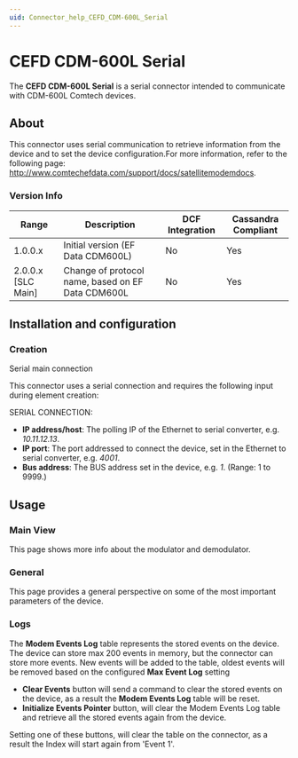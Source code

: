 ```yaml
---
uid: Connector_help_CEFD_CDM-600L_Serial
---
```


# CEFD CDM-600L Serial

The **CEFD CDM-600L Serial** is a serial connector intended to communicate with CDM-600L Comtech devices.

## About

This connector uses serial communication to retrieve information from the device and to set the device configuration.For more information, refer to the following page: <http://www.comtechefdata.com/support/docs/satellitemodemdocs>.

### Version Info

| **Range**     | **Description**                                   | **DCF Integration** | **Cassandra Compliant** |
|----------------------|---------------------------------------------------|---------------------|-------------------------|
| 1.0.0.x              | Initial version (EF Data CDM600L)                 | No                  | Yes                     |
| 2.0.0.x [SLC Main]   | Change of protocol name, based on EF Data CDM600L | No                  | Yes                     |

## Installation and configuration

### Creation

Serial main connection

This connector uses a serial connection and requires the following input during element creation:

SERIAL CONNECTION:

- **IP address/host**: The polling IP of the Ethernet to serial converter, e.g. *10.11.12.13*.
- **IP port**: The port addressed to connect the device, set in the Ethernet to serial converter, e.g. *4001*.
- **Bus address**: The BUS address set in the device, e.g. *1*. (Range: 1 to 9999.)

## Usage

### Main View

This page shows more info about the modulator and demodulator.

### General

This page provides a general perspective on some of the most important parameters of the device.

### Logs

The **Modem Events Log** table represents the stored events on the device. The device can store max 200 events in memory, but the connector can store more events. New events will be added to the table, oldest events will be removed based on the configured **Max Event Log** setting

- **Clear Events** button will send a command to clear the stored events on the device, as a result the **Modem Events Log** table will be reset.
- **Initialize Events Pointer** button, will clear the Modem Events Log table and retrieve all the stored events again from the device.

Setting one of these buttons, will clear the table on the connector, as a result the Index will start again from 'Event 1'.
